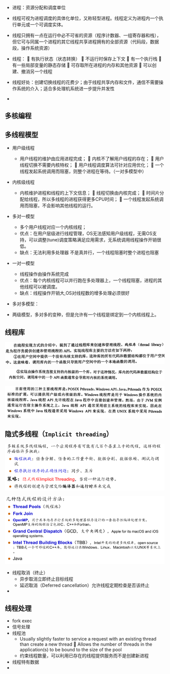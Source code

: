 * 进程：资源分配和调度单位
* 线程可视为进程调度的具体化单位，又称轻型进程。线程定义为进程内一个执行单元或一个可调度实体。

* 线程只拥有一点在运行中必不可省的资源（程序计数器、一组寄存器和栈），但它可与同属一个进程的其它线程共享进程拥有的全部资源（代码段，数据段，操作系统资源）

* 线程：
   有执行状态（状态转换）
   不运行时保存上下文
   有一个执行栈
   有一些局部变量的静态存储
   可存取所在进程的内存和其他资源
   可以创建、撤消另一个线程

* 线程好处：创建切换线程的花费少；由于线程共享内存和文件，通信不需要操作系统的介入；适合多处理机系统进一步提升并发性
* 



## 多核编程





## 多线程模型

* 用户级线程
  * 用户线程的维护由应用进程完成；
     内核不了解用户线程的存在；
     用户线程切换不需要内核特权；
     用户线程调度算法可针对应用优化；
     一个线程发起系统调用而阻塞，则整个进程在等待。（一对多模型中）
* 内核级线程
  * 内核维护进程和线程的上下文信息；
     线程切换由内核完成；
     时间片分配给线程，所以多线程的进程获得更多CPU时间；
     一个线程发起系统调用而阻塞，不会影响其他线程的运行。
* 多对一模型
  * 多个用户线程对应一个内核线程；
  * 优点：在用户层级进行线程管理，OS无法感知用户级线程，无需OS支持，可以调整(tune)调度策略满足应用需求，无系统调用线程操作开销很低。
  * 缺点：无法利用多处理器 不是真并行，一个线程阻塞时整个进程也阻塞

* 一对一模型
  * 线程操作由操作系统完成
  * 优点：每个内核线程可以并行跑在多处理器上，一个线程阻塞，进程的其他线程可以被调度。
  * 缺点：线程操作开销大,OS对线程数的增多处理必须很好

* 多对多模型：
* 两级模型，多对多的变种，但是允许有一个线程是绑定到一个内核线程上。





## 线程库

![image-20230214214323795](assets/ch4-线程和并发/image-20230214214323795.png)

![image-20230214214329804](assets/ch4-线程和并发/image-20230214214329804.png)

![image-20230214214401392](assets/ch4-线程和并发/image-20230214214401392.png)

## 隐式多线程（`Implicit threading`）

![image-20230214213139671](assets/ch4-线程和并发/image-20230214213139671.png)

![image-20230214213217673](assets/ch4-线程和并发/image-20230214213217673.png)



* 线程取消（终止）
  * 异步取消立即终止目标线程
  * 延迟取消（Deferred cancellation）允许线程定期检查是否该终止
* 





## 线程处理

* fork exec
* 信号处理
* 线程池
  *  Usually slightly faster to service a request with an existing thread than
    create a new thread
     Allows the number of threads in the application(s) to be bound to the size
    of the pool
  * 约束线程数量，可以利用已存在的线程提供服务而不是创建新进程
* 线程特有数据
* 